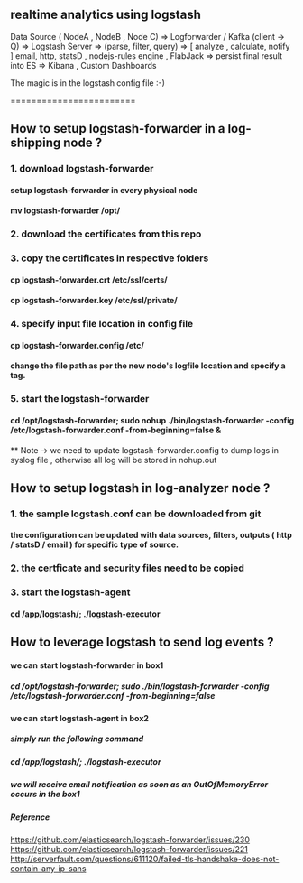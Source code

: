 ## realtime analytics using logstash
Data Source ( NodeA , NodeB , Node C)
  =>
Logforwarder / Kafka (client -> Q)
  =>
Logstash Server
  =>
(parse, filter, query) 
  =>   [ analyze , calculate, notify ]
email, http, statsD , nodejs-rules engine , FlabJack 
  =>
persist final result into ES => Kibana , Custom Dashboards 

The magic is in the logstash config file :-)

========================

## How to setup logstash-forwarder in a log-shipping node ?

### 1. download logstash-forwarder 
#### setup logstash-forwarder in every physical node 
#### mv logstash-forwarder /opt/
### 2. download the certificates from this repo
### 3. copy the certificates in respective folders
#### cp logstash-forwarder.crt /etc/ssl/certs/
#### cp logstash-forwarder.key /etc/ssl/private/
### 4. specify input file location in config file
#### cp logstash-forwarder.config /etc/
#### change the file path as per the new node's logfile location and specify a tag.
### 5. start the logstash-forwarder 
####  cd /opt/logstash-forwarder; sudo nohup ./bin/logstash-forwarder -config /etc/logstash-forwarder.conf -from-beginning=false &
   
** Note -> we need to update logstash-forwarder.config to dump logs in syslog file , otherwise all log will be stored in nohup.out

## How to setup logstash in log-analyzer node ?
### 1. the sample logstash.conf can be downloaded from git
#### the configuration can be updated with data sources,  filters, outputs ( http / statsD / email ) for specific type of source.
### 2. the certficate and security files need to be copied
### 3. start the logstash-agent
#### cd /app/logstash/; ./logstash-executor

## How to leverage logstash to send log events ?
#### we can start logstash-forwarder in box1 
##### cd /opt/logstash-forwarder; sudo ./bin/logstash-forwarder -config /etc/logstash-forwarder.conf -from-beginning=false
#### we can start logstash-agent in box2
##### simply run the following command
##### cd /app/logstash/; ./logstash-executor
##### we will receive email notification as soon as an OutOfMemoryError occurs in the box1

##### Reference 
https://github.com/elasticsearch/logstash-forwarder/issues/230
https://github.com/elasticsearch/logstash-forwarder/issues/221
http://serverfault.com/questions/611120/failed-tls-handshake-does-not-contain-any-ip-sans
 

